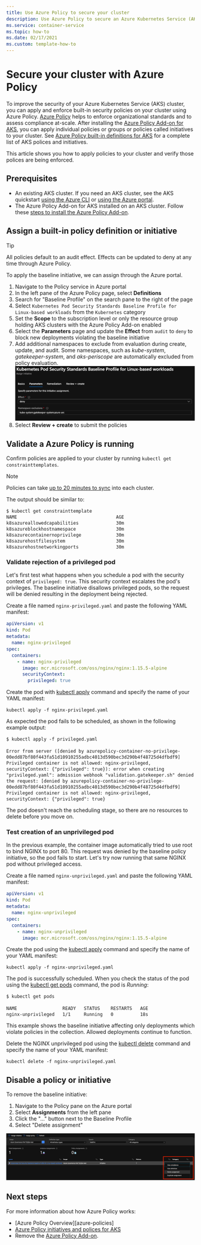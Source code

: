 ```yaml
---
title: Use Azure Policy to secure your cluster
description: Use Azure Policy to secure an Azure Kubernetes Service (AKS) cluster.
ms.service: container-service
ms.topic: how-to 
ms.date: 02/17/2021
ms.custom: template-how-to
---
```


# Secure your cluster with Azure Policy

To improve the security of your Azure Kubernetes Service (AKS) cluster, you can apply and enforce built-in security policies on your cluster using Azure Policy. [Azure Policy][azure-policy] helps to enforce organizational standards and to assess compliance at-scale. After installing the [Azure Policy Add-on for AKS][kubernetes-policy-reference], you can apply individual policies or groups or policies called initiatives to your cluster. See [Azure Policy built-in definitions for AKS][aks-policies] for a complete list of AKS polices and initiatives.

This article shows you how to apply policies to your cluster and verify those polices are being enforced.

## Prerequisites

- An existing AKS cluster. If you need an AKS cluster, see the AKS quickstart [using the Azure CLI][aks-quickstart-cli] or [using the Azure portal][aks-quickstart-portal].
- The Azure Policy Add-on for AKS installed on an AKS cluster. Follow these [steps to install the Azure Policy Add-on][azure-policy-addon].

## Assign a built-in policy definition or initiative

> [!TIP]
> All policies default to an audit effect. Effects can be updated to deny at any time through Azure Policy.

To apply the baseline initiative, we can assign through the Azure portal.

1. Navigate to the Policy service in Azure portal
1. In the left pane of the Azure Policy page, select **Definitions**
1. Search for "Baseline Profile" on the search pane to the right of the page
1. Select `Kubernetes Pod Security Standards Baseline Profile for Linux-based workloads` from the `Kubernetes` category
1. Set the **Scope** to the subscription level or only the resource group holding AKS clusters with the Azure Policy Add-on enabled
1. Select the **Parameters** page and update the **Effect** from `audit` to `deny` to block new deployments violating the baseline initiative
1. Add additional namespaces to exclude from evaluation during create, update, and audit. Some namespaces, such as _kube-system_, _gatekeeper-system_, and _aks-periscope_ are automatically excluded from policy evaluation.
    ![update effect](media/use-pod-security-on-azure-policy/update-effect.png)
1. Select **Review + create** to submit the policies

## Validate a Azure Policy is running

Confirm policies are applied to your cluster by running `kubectl get constrainttemplates`.

> [!NOTE]
> Policies can take [up to 20 minutes to sync](../governance/policy/concepts/policy-for-kubernetes.md#assign-a-built-in-policy-definition) into each cluster.

The output should be similar to:

```console
$ kubectl get constrainttemplate
NAME                                     AGE
k8sazureallowedcapabilities              30m
k8sazureblockhostnamespace               30m
k8sazurecontainernoprivilege             30m
k8sazurehostfilesystem                   30m
k8sazurehostnetworkingports              30m
```

### Validate rejection of a privileged pod

Let's first test what happens when you schedule a pod with the security context of `privileged: true`. This security context escalates the pod's privileges. The baseline initiative disallows privileged pods, so the request will be denied resulting in the deployment being rejected.

Create a file named `nginx-privileged.yaml` and paste the following YAML manifest:

```yaml
apiVersion: v1
kind: Pod
metadata:
  name: nginx-privileged
spec:
  containers:
    - name: nginx-privileged
      image: mcr.microsoft.com/oss/nginx/nginx:1.15.5-alpine
      securityContext:
        privileged: true
```

Create the pod with [kubectl apply][kubectl-apply] command and specify the name of your YAML manifest:

```console
kubectl apply -f nginx-privileged.yaml
```

As expected the pod fails to be scheduled, as shown in the following example output:

```console
$ kubectl apply -f privileged.yaml

Error from server ([denied by azurepolicy-container-no-privilege-00edd87bf80f443fa51d10910255adbc4013d590bec3d290b4f48725d4dfbdf9] Privileged container is not allowed: nginx-privileged, securityContext: {"privileged": true}): error when creating "privileged.yaml": admission webhook "validation.gatekeeper.sh" denied the request: [denied by azurepolicy-container-no-privilege-00edd87bf80f443fa51d10910255adbc4013d590bec3d290b4f48725d4dfbdf9] Privileged container is not allowed: nginx-privileged, securityContext: {"privileged": true}
```

The pod doesn't reach the scheduling stage, so there are no resources to delete before you move on.

### Test creation of an unprivileged pod

In the previous example, the container image automatically tried to use root to bind NGINX to port 80. This request was denied by the baseline policy initiative, so the pod fails to start. Let's try now running that same NGINX pod without privileged access.

Create a file named `nginx-unprivileged.yaml` and paste the following YAML manifest:

```yaml
apiVersion: v1
kind: Pod
metadata:
  name: nginx-unprivileged
spec:
  containers:
    - name: nginx-unprivileged
      image: mcr.microsoft.com/oss/nginx/nginx:1.15.5-alpine
```

Create the pod using the [kubectl apply][kubectl-apply] command and specify the name of your YAML manifest:

```console
kubectl apply -f nginx-unprivileged.yaml
```

The pod is successfully scheduled. When you check the status of the pod using the [kubectl get pods][kubectl-get] command, the pod is *Running*:

```console
$ kubectl get pods

NAME                 READY   STATUS    RESTARTS   AGE
nginx-unprivileged   1/1     Running   0          18s
```

This example shows the baseline initiative affecting only deployments which violate policies in the collection. Allowed deployments continue to function.

Delete the NGINX unprivileged pod using the [kubectl delete][kubectl-delete] command and specify the name of your YAML manifest:

```console
kubectl delete -f nginx-unprivileged.yaml
```

## Disable a policy or initiative

To remove the baseline initiative:

1. Navigate to the Policy pane on the Azure portal
1. Select **Assignments** from the left pane
1. Click the "..." button next to the Baseline Profile
1. Select "Delete assignment"

![Delete assignment](media/use-pod-security-on-azure-policy/delete-assignment.png)

## Next steps

For more information about how Azure Policy works:

- [Azure Policy Overview][azure-policies]
- [Azure Policy initiatives and polices for AKS][aks-policies]
- Remove the [Azure Policy Add-on][azure-policy-addon-remove].

<!-- LINKS - external -->
[kubectl-apply]: https://kubernetes.io/docs/reference/generated/kubectl/kubectl-commands#apply
[kubectl-delete]: https://kubernetes.io/docs/reference/generated/kubectl/kubectl-commands#delete
[kubectl-get]: https://kubernetes.io/docs/reference/generated/kubectl/kubectl-commands#get
[kubectl-create]: https://kubernetes.io/docs/reference/generated/kubectl/kubectl-commands#create
[kubectl-describe]: https://kubernetes.io/docs/reference/generated/kubectl/kubectl-commands#describe
[kubectl-logs]: https://kubernetes.io/docs/reference/generated/kubectl/kubectl-commands#logs

<!-- LINKS - internal -->
[aks-policies]: policy-reference.md
[aks-quickstart-cli]: kubernetes-walkthrough.md
[aks-quickstart-portal]: kubernetes-walkthrough-portal.md
[azure-policy]: ../governance/policy/overview.md
[azure-policy-addon]: ../governance/policy/concepts/policy-for-kubernetes.md#install-azure-policy-add-on-for-aks
[azure-policy-addon-remove]: ../governance/policy/concepts/policy-for-kubernetes.md#remove-the-add-on-from-aks
[az-aks-get-credentials]: /cli/azure/aks#az-aks-get-credentials
[kubernetes-policy-reference]: ../governance/policy/concepts/policy-for-kubernetes.md